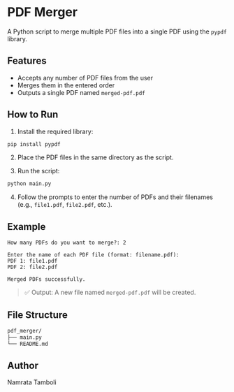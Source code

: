# PDF Merger 

A Python script to merge multiple PDF files into a single PDF using the `pypdf` library.

## Features

- Accepts any number of PDF files from the user
- Merges them in the entered order
- Outputs a single PDF named `merged-pdf.pdf`

## How to Run

1. Install the required library:
```bash
pip install pypdf
```

2. Place the PDF files in the same directory as the script.

3. Run the script:
```bash
python main.py
```

4. Follow the prompts to enter the number of PDFs and their filenames (e.g., `file1.pdf`, `file2.pdf`, etc.).

## Example

```
How many PDFs do you want to merge?: 2

Enter the name of each PDF file (format: filename.pdf):
PDF 1: file1.pdf
PDF 2: file2.pdf

Merged PDFs successfully.
```

> ✅ Output: A new file named `merged-pdf.pdf` will be created.

## File Structure

```bash
pdf_merger/
├── main.py
└── README.md
```

## Author  
Namrata Tamboli
